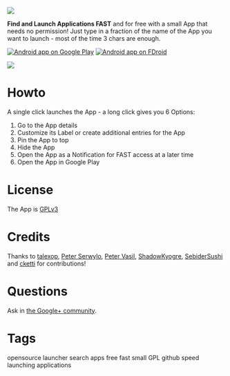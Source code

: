 <img src="https://user-images.githubusercontent.com/38007519/39509218-a22242ca-4e0f-11e8-9ed0-ec4150b14c68.png">

**Find and Launch Applications FAST** and for free with a small App that needs no permission!
Just type in a fraction of the name of the App you want to launch - most of the time 3 chars are enough.

[![Android app on Google Play](http://ligi.de/img/play_badge.png)](https://play.google.com/store/apps/details?id=org.ligi.fast)
[![Android app on FDroid](http://ligi.de/img/fdroid_badge.png)](https://f-droid.org/repository/browse/?fdid=org.ligi.fast)

<img src="https://raw.github.com/ligi/FAST/master/promo/qr_googleplay.png"/>

Howto
=====

A single click launches the App - a long click gives you 6 Options:
 1. Go to the App details
 2. Customize its Label or create additional entries for the App
 3. Pin the App to top
 4. Hide the App
 5. Open the App as a Notification for FAST access at a later time
 6. Open the App in Google Play


License
=======

The App is <a href="http://gplv3.fsf.org/">GPLv3</a>

Credits
=======

Thanks to <a href="https://github.com/talexop">talexop</a>, <a href="https://github.com/pserwylo">Peter Serwylo</a>, <a href="http://www.petervasil.net">Peter Vasil</a>, <a href="https://github.com/ShadowKyogre">ShadowKyogre</a>, <a href="https://github.com/SebiderSushi">SebiderSushi</a> and <a href="http://cketti.de">cketti</a> for contributions!

Questions
=========

Ask in <a href="https://plus.google.com/communities/112187848303586328902">the Google+ community</a>.

Tags
====

opensource launcher search apps free fast small GPL github speed launching applications
